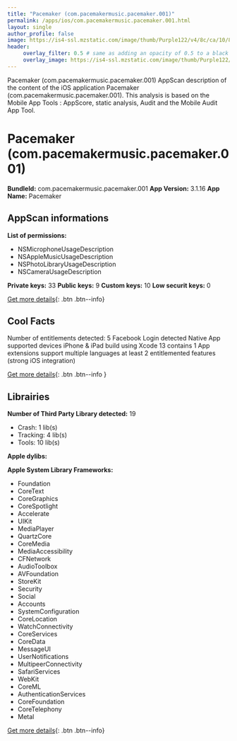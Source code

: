 ```yaml
---
title: "Pacemaker (com.pacemakermusic.pacemaker.001)"
permalink: /apps/ios/com.pacemakermusic.pacemaker.001.html
layout: single
author_profile: false
image: https://is4-ssl.mzstatic.com/image/thumb/Purple122/v4/8c/ca/10/8cca104d-7043-91f6-a72b-189c4fca55b4/AppIcon-1x_U007emarketing-0-7-0-85-220.png/512x512bb.jpg
header: 
     overlay_filter: 0.5 # same as adding an opacity of 0.5 to a black background
     overlay_image: https://is4-ssl.mzstatic.com/image/thumb/Purple122/v4/8c/ca/10/8cca104d-7043-91f6-a72b-189c4fca55b4/AppIcon-1x_U007emarketing-0-7-0-85-220.png/512x512bb.jpg
---
```

Pacemaker (com.pacemakermusic.pacemaker.001) AppScan description of the content of the iOS application Pacemaker (com.pacemakermusic.pacemaker.001). This analysis is based on the Mobile App Tools : AppScore, static analysis, Audit and the Mobile Audit App Tool.

# Pacemaker (com.pacemakermusic.pacemaker.001)

**BundleId:** com.pacemakermusic.pacemaker.001
**App Version:** 3.1.16
**App Name:** Pacemaker


## AppScan informations 

**List of permissions:** 
- NSMicrophoneUsageDescription
- NSAppleMusicUsageDescription
- NSPhotoLibraryUsageDescription
- NSCameraUsageDescription
  
  
**Private keys:** 33
**Public keys:** 9
**Custom keys:** 10
**Low securit keys:** 0
  
[Get more details](/pricing.html){: .btn .btn--info}

## Cool Facts

Number of entitlements detected: 5
Facebook Login detected
Native App
supported devices iPhone & iPad
build using Xcode 13
contains 1 App extensions
support multiple languages
at least 2 entitlemented features (strong iOS integration)
  
[Get more details](/pricing.html){: .btn .btn--info }

## Librairies 
**Number of Third Party Library detected:** 19
- Crash: 1 lib(s)
- Tracking: 4 lib(s)
- Tools: 10 lib(s)


**Apple dylibs:**


**Apple System Library Frameworks:**
- Foundation
- CoreText
- CoreGraphics
- CoreSpotlight
- Accelerate
- UIKit
- MediaPlayer
- QuartzCore
- CoreMedia
- MediaAccessibility
- CFNetwork
- AudioToolbox
- AVFoundation
- StoreKit
- Security
- Social
- Accounts
- SystemConfiguration
- CoreLocation
- WatchConnectivity
- CoreServices
- CoreData
- MessageUI
- UserNotifications
- MultipeerConnectivity
- SafariServices
- WebKit
- CoreML
- AuthenticationServices
- CoreFoundation
- CoreTelephony
- Metal


  
[Get more details](/pricing.html){: .btn .btn--info}

